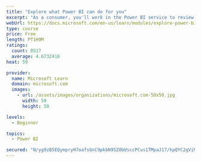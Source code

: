 ```yaml
---
title: "Explore what Power BI can do for you"
excerpt: "As a consumer, you'll work in the Power BI service to review and interact with content that has been shared with you. This module provides the foundational information that you need to work effectively in the Power BI service."
webUrl: https://docs.microsoft.com/en-us/learn/modules/explore-power-bi-service/
type: course
price: Free
length: PT1H9M
ratings:
  count: 8517
  average: 4.6732416
heat: 59

provider:
  name: Microsoft Learn
  domain: microsoft.com
  images:
    - url: /assets/images/organizations/microsoft.com-50x50.jpg
      width: 50
      height: 50

levels:
  - Beginner

topics:
  - Power BI

secured: "N/yg9zB5EQympryH7oafsGnC9pkbN95Z0bUsccPCus1TMpaJ17/hpQYC2gViMrXG+w54mIYgLlU7vHUqk0jbPVrysty9SKML+B9667wRscN66p2uRXY8Lvg8AJlAm/JaSmBpHeZQeeLLfn8Whu3C/3nhiQ1xEQY2FiPefAH3MIuzeqO9jqyX/M4I3FIXZbXt9eGr0uRuUa/yQcuPQ7jLwAw7Dsdu8TUxpYtjuu5QB1kooFLv3ztRpJd6detfvsMiF/XO/BpnlMLBFidKSQKlRiNMKPCQ9FVTP0A91LldmXh2UkrWomUhHDHqZoqvjUhAgybGnFhKPoimNMlqiTfO7WOWxmxmHDGlN7gVm9N+0tZWM1jkgHtagaMYgf1O0/zNeJdnhNIhxYSDTxCF6QwU9E6YgQvv6vXyntt1fgWZZy4=;Tbe/THx1shLx2pTdp4S71w=="
---
```


